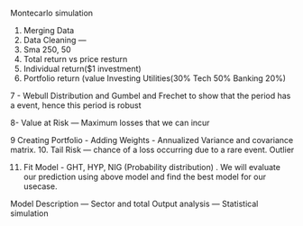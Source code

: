 Montecarlo simulation 

1. Merging Data
2. Data Cleaning — 
3. Sma 250, 50 
4. Total return vs price resturn
5. Individual return($1 investment)
6. Portfolio return (value Investing 
Utilities(30% Tech 50% Banking 20%)

7 - Webull Distribution and Gumbel and Frechet to show that the period has a event, hence this period is robust 

8- Value at Risk — Maximum losses that we can incur

9 Creating Portfolio - Adding Weights  - Annualized Variance and covariance matrix.
10. Tail Risk — chance of a loss occurring due to a rare event. Outlier 

11. Fit Model - GHT, HYP, NIG (Probability distribution) . We will evaluate our prediction using above model and find the best model for our usecase.


Model Description — Sector and total 
Output analysis — Statistical simulation 
